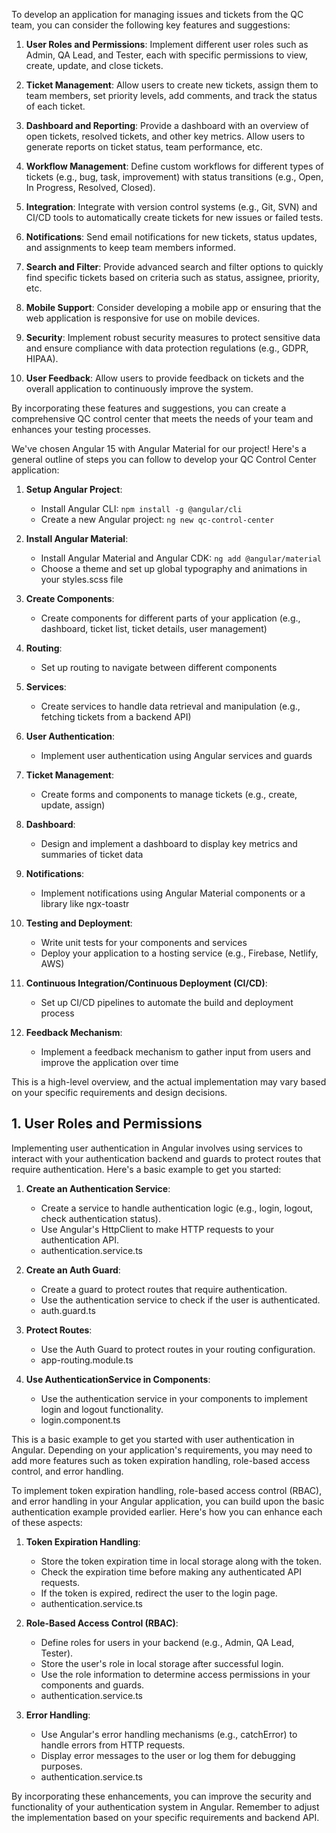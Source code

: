 To develop an application for managing issues and tickets from the QC team, you can consider the following key features and suggestions:

1. **User Roles and Permissions**: Implement different user roles such as Admin, QA Lead, and Tester, each with specific permissions to view, create, update, and close tickets.

2. **Ticket Management**: Allow users to create new tickets, assign them to team members, set priority levels, add comments, and track the status of each ticket.

3. **Dashboard and Reporting**: Provide a dashboard with an overview of open tickets, resolved tickets, and other key metrics. Allow users to generate reports on ticket status, team performance, etc.

4. **Workflow Management**: Define custom workflows for different types of tickets (e.g., bug, task, improvement) with status transitions (e.g., Open, In Progress, Resolved, Closed).

5. **Integration**: Integrate with version control systems (e.g., Git, SVN) and CI/CD tools to automatically create tickets for new issues or failed tests.

6. **Notifications**: Send email notifications for new tickets, status updates, and assignments to keep team members informed.

7. **Search and Filter**: Provide advanced search and filter options to quickly find specific tickets based on criteria such as status, assignee, priority, etc.

8. **Mobile Support**: Consider developing a mobile app or ensuring that the web application is responsive for use on mobile devices.

9. **Security**: Implement robust security measures to protect sensitive data and ensure compliance with data protection regulations (e.g., GDPR, HIPAA).

10. **User Feedback**: Allow users to provide feedback on tickets and the overall application to continuously improve the system.

By incorporating these features and suggestions, you can create a comprehensive QC control center that meets the needs of your team and enhances your testing processes.

We've chosen Angular 15 with Angular Material for our project! Here's a general outline of steps you can follow to develop your QC Control Center application:

1. **Setup Angular Project**: 
   - Install Angular CLI: `npm install -g @angular/cli`
   - Create a new Angular project: `ng new qc-control-center`

2. **Install Angular Material**:
   - Install Angular Material and Angular CDK: `ng add @angular/material`
   - Choose a theme and set up global typography and animations in your styles.scss file

3. **Create Components**:
   - Create components for different parts of your application (e.g., dashboard, ticket list, ticket details, user management)

4. **Routing**:
   - Set up routing to navigate between different components

5. **Services**:
   - Create services to handle data retrieval and manipulation (e.g., fetching tickets from a backend API)

6. **User Authentication**:
   - Implement user authentication using Angular services and guards

7. **Ticket Management**:
   - Create forms and components to manage tickets (e.g., create, update, assign)

8. **Dashboard**:
   - Design and implement a dashboard to display key metrics and summaries of ticket data

9. **Notifications**:
   - Implement notifications using Angular Material components or a library like ngx-toastr

10. **Testing and Deployment**:
    - Write unit tests for your components and services
    - Deploy your application to a hosting service (e.g., Firebase, Netlify, AWS)

11. **Continuous Integration/Continuous Deployment (CI/CD)**:
    - Set up CI/CD pipelines to automate the build and deployment process

12. **Feedback Mechanism**:
    - Implement a feedback mechanism to gather input from users and improve the application over time

This is a high-level overview, and the actual implementation may vary based on your specific requirements and design decisions.

## 1. User Roles and Permissions
Implementing user authentication in Angular involves using services to interact with your authentication backend and guards to protect routes that require authentication. Here's a basic example to get you started:

1. **Create an Authentication Service**:
   - Create a service to handle authentication logic (e.g., login, logout, check authentication status).
   - Use Angular's HttpClient to make HTTP requests to your authentication API.
   - authentication.service.ts
   
2. **Create an Auth Guard**:
   - Create a guard to protect routes that require authentication.
   - Use the authentication service to check if the user is authenticated.
   - auth.guard.ts

3. **Protect Routes**:
   - Use the Auth Guard to protect routes in your routing configuration.
   - app-routing.module.ts

4. **Use AuthenticationService in Components**:
   - Use the authentication service in your components to implement login and logout functionality.
   - login.component.ts

This is a basic example to get you started with user authentication in Angular. Depending on your application's requirements, you may need to add more features such as token expiration handling, role-based access control, and error handling.

To implement token expiration handling, role-based access control (RBAC), and error handling in your Angular application, you can build upon the basic authentication example provided earlier. Here's how you can enhance each of these aspects:

1. **Token Expiration Handling**:
   - Store the token expiration time in local storage along with the token.
   - Check the expiration time before making any authenticated API requests.
   - If the token is expired, redirect the user to the login page.
   - authentication.service.ts
   
2. **Role-Based Access Control (RBAC)**:
   - Define roles for users in your backend (e.g., Admin, QA Lead, Tester).
   - Store the user's role in local storage after successful login.
   - Use the role information to determine access permissions in your components and guards.
   - authentication.service.ts

3. **Error Handling**:
   - Use Angular's error handling mechanisms (e.g., catchError) to handle errors from HTTP requests.
   - Display error messages to the user or log them for debugging purposes.
   - authentication.service.ts


By incorporating these enhancements, you can improve the security and functionality of your authentication system in Angular. Remember to adjust the implementation based on your specific requirements and backend API.